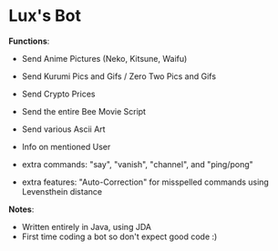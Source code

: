 # Lux's Bot
**Functions**:
- Send Anime Pictures (Neko, Kitsune, Waifu)
- Send Kurumi Pics and Gifs / Zero Two Pics and Gifs
- Send Crypto Prices
- Send the entire Bee Movie Script
- Send various Ascii Art
- Info on mentioned User
- extra commands: "say", "vanish", "channel", and "ping/pong"

- extra features: "Auto-Correction" for misspelled commands using Levensthein distance

**Notes**:
- Written entirely in Java, using JDA
- First time coding a bot so don't expect good code :)
